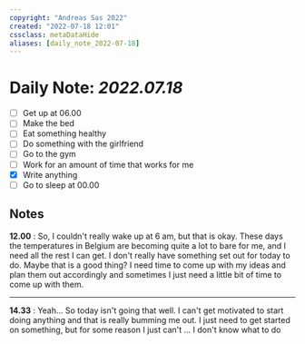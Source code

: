 ```yaml
---
copyright: "Andreas Sas 2022"
created: "2022-07-18 12:01"
cssclass: metaDataHide
aliases: [daily_note_2022-07-18]
---
```


# Daily Note: *2022.07.18*
- [ ] Get up at 06.00
- [ ] Make the bed
- [ ] Eat something healthy
- [ ] Do something with the girlfriend
- [ ] Go to the gym
- [ ] Work for an amount of time that works for me
- [x] Write anything
- [ ] Go to sleep at 00.00

## Notes

**12.00** : 
So, I couldn't really wake up at 6 am, but that is okay. These days the temperatures in Belgium are becoming quite a lot to bare for me, and I need all the rest I can get.
I don't really have something set out for today to do. Maybe that is a good thing? I need time to come up with my ideas and plan them out accordingly and sometimes I just need a little bit of time to come up with them.

---
**14.33** :
Yeah... So today isn't going that well.
I can't get motivated to start doing anything and that is really bumming me out. I just need to get started on something, but for some reason I just can't ... I don't know what to do